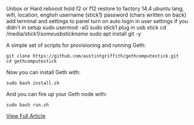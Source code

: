 Unbox or Hard rebooot
hold f2 or f12
restore to factory 14.4 ubuntu
lang, wifi, location, english
username (stick1) password (chars written on back)
add terminal and settings to panel
turn on auto login in user settings if you didn't in setup
sudo usermod -aG sudo stick1
plug in usb stick
cd /media/stick1/*someusbstickname*
sudo apt install git -y


A simple set of scripts for provisioning and running Geth:
```
git clone https://github.com/austintgriffith/gethcomputestick.git
cd gethcomputestick
```

Now you can install Geth with:

```
sudo bash install.sh
```

And you can fire up your Geth node with:

```
sudo bash run.sh
```

[View Full Article](https://medium.com/@austin_48503/going-fully-decentralized-on-the-cheap-33e6e718131a)
